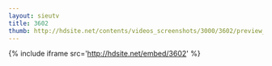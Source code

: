 ```yaml
---
layout: sieutv
title: 3602
thumb: http://hdsite.net/contents/videos_screenshots/3000/3602/preview_360p.mp4.jpg
---
```

{% include iframe src='http://hdsite.net/embed/3602' %}
 
